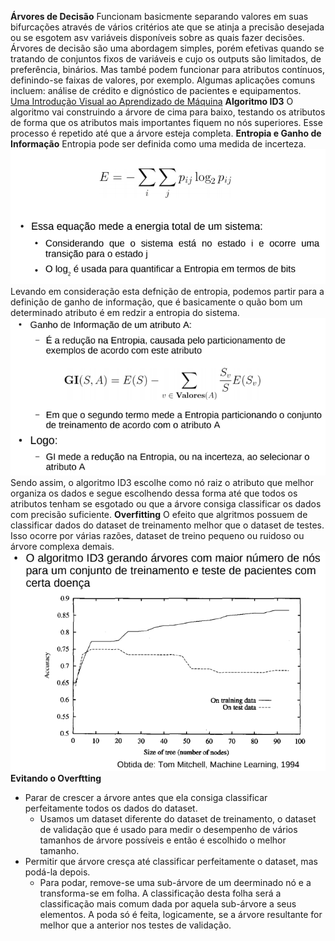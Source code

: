 **Árvores de Decisão**
Funcionam basicmente separando valores em suas bifurcações através de vários critérios ate que se atinja a precisão desejada ou se esgotem asv variáveis disponíveis sobre as quais fazer decisões. Árvores de decisão são uma abordagem simples, porém efetivas quando se tratando de conjuntos fixos de variáveis e cujo os outputs são limitados, de preferência, binários. Mas també podem funcionar para atributos contínuos, definindo-se faixas de valores, por exemplo.
Algumas aplicações comuns incluem: análise de crédito e dignóstico de pacientes e equipamentos.\
[Uma Introdução Visual ao Aprendizado de Máquina](http://www.r2d3.us/uma-introducao-visual-ao-aprendizado-de-maquina-1/)
**Algoritmo ID3**
O algoritmo vai construindo a árvore de cima para baixo, testando os atributos de forma que os atributos mais importantes fiquem no nós superiores. Esse processo é repetido até que a árvore esteja completa.
**Entropia e Ganho de Informação**
Entropia pode ser definida como uma medida de incerteza.
![Equação da Entropia](https://raw.githubusercontent.com/LinuxUserIRS/Notes/master/SI/Resources/Entropia.png)\
Levando em consideração esta defnição de entropia, podemos partir para a definição de ganho de informação, que é basicamente o quão bom um determinado atributo é em redzir a entropia do sistema.
![Ganho de Entropia](https://raw.githubusercontent.com/LinuxUserIRS/Notes/master/SI/Resources/GanhoDeEntropia.png)\
Sendo assim, o algoritmo ID3 escolhe como nó raiz o atributo que melhor organiza os dados e segue escolhendo dessa forma até que todos os atributos tenham se esgotado ou que a árvore consiga classificar os dados com precisão suficiente.
**Overfitting**
O efeito que algritmos possuem de classificar dados do dataset de treinamento melhor que o dataset de testes. Isso ocorre por várias razões, dataset de treino pequeno ou ruidoso ou árvore complexa demais.
![Ganho de Entropia](https://raw.githubusercontent.com/LinuxUserIRS/Notes/master/SI/Resources/Overfitting.png)\
**Evitando o Overftting**
- Parar de crescer a árvore antes que ela consiga classificar perfeitamente todos os dados do dataset.
  - Usamos um dataset diferente do dataset de treinamento, o dataset de validação que é usado para medir o desempenho de vários tamanhos de árvore possíveis e então é escolhido o melhor tamanho.
- Permitir que árvore cresça até classificar perfeitamente o dataset, mas podá-la depois.
  - Para podar, remove-se uma sub-árvore de um deerminado nó e a transforma-se em folha. A classificação desta folha será a classificação mais comum dada por aquela sub-árvore a seus elementos. A poda só é feita, logicamente, se a árvore resultante for melhor que a anterior nos testes de validação.